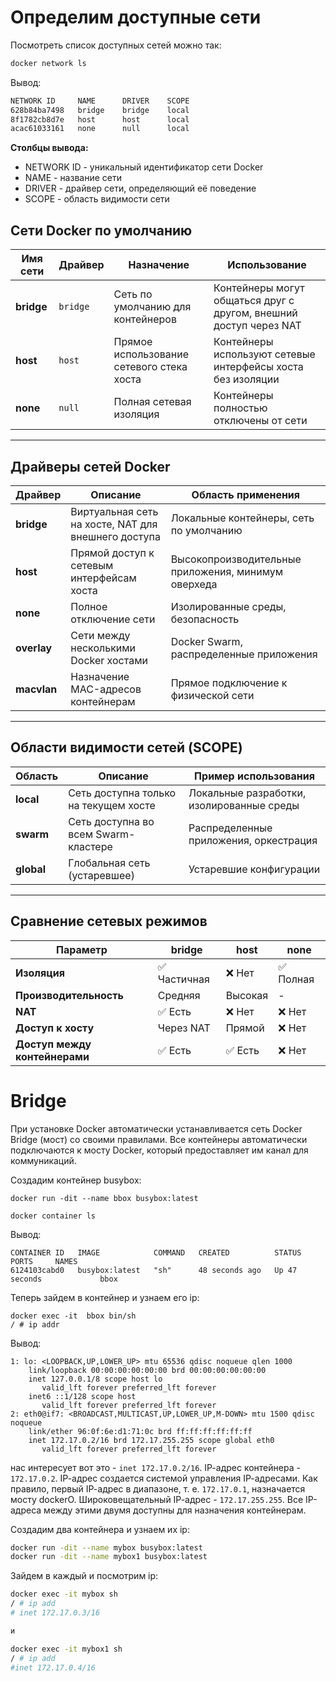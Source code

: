 # Определим доступные сети
Посмотреть список доступных сетей можно так:
```bash
docker network ls
```
Вывод:
```bash
NETWORK ID     NAME      DRIVER    SCOPE
628b84ba7498   bridge    bridge    local
8f1782cb8d7e   host      host      local
acac61033161   none      null      local
```

**Столбцы вывода:**  
- NETWORK ID - уникальный идентификатор сети Docker  
- NAME - название сети  
- DRIVER - драйвер сети, определяющий её поведение  
- SCOPE - область видимости сети  

## Сети Docker по умолчанию

| Имя сети | Драйвер | Назначение | Использование |
|----------|---------|------------|---------------|
| **bridge** | `bridge` | Сеть по умолчанию для контейнеров | Контейнеры могут общаться друг с другом, внешний доступ через NAT |
| **host** | `host` | Прямое использование сетевого стека хоста | Контейнеры используют сетевые интерфейсы хоста без изоляции |
| **none** | `null` | Полная сетевая изоляция | Контейнеры полностью отключены от сети |

---

## Драйверы сетей Docker

| Драйвер | Описание | Область применения |
|---------|-----------|-------------------|
| **bridge** | Виртуальная сеть на хосте, NAT для внешнего доступа | Локальные контейнеры, сеть по умолчанию |
| **host** | Прямой доступ к сетевым интерфейсам хоста | Высокопроизводительные приложения, минимум оверхеда |
| **none** | Полное отключение сети | Изолированные среды, безопасность |
| **overlay** | Сети между несколькими Docker хостами | Docker Swarm, распределенные приложения |
| **macvlan** | Назначение MAC-адресов контейнерам | Прямое подключение к физической сети |

---

## Области видимости сетей (SCOPE)

| Область | Описание | Пример использования |
|---------|-----------|---------------------|
| **local** | Сеть доступна только на текущем хосте | Локальные разработки, изолированные среды |
| **swarm** | Сеть доступна во всем Swarm-кластере | Распределенные приложения, оркестрация |
| **global** | Глобальная сеть (устаревшее) | Устаревшие конфигурации |

---

## Сравнение сетевых режимов

| Параметр | bridge | host | none |
|----------|---------|------|------|
| **Изоляция** | ✅ Частичная | ❌ Нет | ✅ Полная |
| **Производительность** | Средняя | Высокая | - |
| **NAT** | ✅ Есть | ❌ Нет | ❌ Нет |
| **Доступ к хосту** | Через NAT | Прямой | ❌ Нет |
| **Доступ между контейнерами** | ✅ Есть | ✅ Есть | ❌ Нет |

# Bridge
При установке Docker автоматически устанавливается сеть Docker Bridge (мост) со своими правилами. Все контейнеры автоматически подключаются к мосту Docker, который предоставляет им канал для коммуникаций. 

Создадим контейнер busybox:
```shell
docker run -dit --name bbox busybox:latest

docker container ls
```
Вывод:
```
CONTAINER ID   IMAGE            COMMAND   CREATED          STATUS          PORTS     NAMES
6124103cabd0   busybox:latest   "sh"      48 seconds ago   Up 47 seconds             bbox
```
Теперь зайдем в контейнер и узнаем его ip:
```shell
docker exec -it  bbox bin/sh
/ # ip addr
```
Вывод:
```
1: lo: <LOOPBACK,UP,LOWER_UP> mtu 65536 qdisc noqueue qlen 1000
    link/loopback 00:00:00:00:00:00 brd 00:00:00:00:00:00
    inet 127.0.0.1/8 scope host lo
       valid_lft forever preferred_lft forever
    inet6 ::1/128 scope host
       valid_lft forever preferred_lft forever
2: eth0@if7: <BROADCAST,MULTICAST,UP,LOWER_UP,M-DOWN> mtu 1500 qdisc noqueue
    link/ether 96:0f:6e:d1:71:0c brd ff:ff:ff:ff:ff:ff
    inet 172.17.0.2/16 brd 172.17.255.255 scope global eth0
       valid_lft forever preferred_lft forever
```
нас интересует вот это - `inet 172.17.0.2/16`. IР-адрес контейнера - `172.17.0.2`. IР-адрес создается системой управления IР-адресами. Как правило, первый IР-адрес в диапазоне,
т. е. `172.17.0.1`, назначается мосту dockerO. Широковещательный IР-адрес - `172.17.255.255`. Все IР-адреса между этими двумя доступны для назначения контейнерам.  

Создадим два контейнера и узнаем их ip:
```bash
docker run -dit --name mybox busybox:latest
docker run -dit --name mybox1 busybox:latest
```
Зайдем в каждый и посмотрим ip:
```bash
docker ехес -it mybox sh 
/ # ip add
# inet 172.17.0.3/16

и

docker ехес -it mybox1 sh 
/ # ip add
#inet 172.17.0.4/16
```


